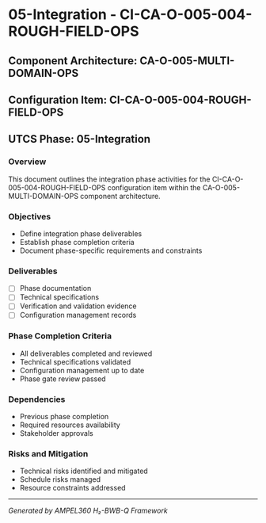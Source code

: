 # 05-Integration - CI-CA-O-005-004-ROUGH-FIELD-OPS

## Component Architecture: CA-O-005-MULTI-DOMAIN-OPS
## Configuration Item: CI-CA-O-005-004-ROUGH-FIELD-OPS
## UTCS Phase: 05-Integration

### Overview
This document outlines the integration phase activities for the CI-CA-O-005-004-ROUGH-FIELD-OPS configuration item within the CA-O-005-MULTI-DOMAIN-OPS component architecture.

### Objectives
- Define integration phase deliverables
- Establish phase completion criteria
- Document phase-specific requirements and constraints

### Deliverables
- [ ] Phase documentation
- [ ] Technical specifications
- [ ] Verification and validation evidence
- [ ] Configuration management records

### Phase Completion Criteria
- All deliverables completed and reviewed
- Technical specifications validated
- Configuration management up to date
- Phase gate review passed

### Dependencies
- Previous phase completion
- Required resources availability
- Stakeholder approvals

### Risks and Mitigation
- Technical risks identified and mitigated
- Schedule risks managed
- Resource constraints addressed

---
*Generated by AMPEL360 H₂-BWB-Q Framework*
